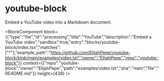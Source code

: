 # youtube-block

Embed a YouTube video into a Markdown document.

<BlockComponent block={{"type":"file","id":"processing","title":"YouTube","description":"Embed a YouTube video","sandbox":true,"entry":"blocks/youtube-block/index.tsx","matches":["*"],"example_path":"https://github.com/ElijahPepe/youtube-block/blob/main/examples/video.txt","owner":"ElijahPepe","repo":"youtube-block"}} context={{"repo":"youtube-block","owner":"ElijahPepe","path":"examples/video.txt","sha":"main","file":"README.md"}} height={438} />